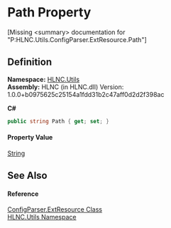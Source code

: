 # Path Property


\[Missing &lt;summary&gt; documentation for "P:HLNC.Utils.ConfigParser.ExtResource.Path"\]



## Definition
**Namespace:** <a href="N_HLNC_Utils">HLNC.Utils</a>  
**Assembly:** HLNC (in HLNC.dll) Version: 1.0.0+b0975625c25154a1fdd31b2c47aff0d2d2f398ac

**C#**
``` C#
public string Path { get; set; }
```



#### Property Value
<a href="https://learn.microsoft.com/dotnet/api/system.string" target="_blank" rel="noopener noreferrer">String</a>

## See Also


#### Reference
<a href="T_HLNC_Utils_ConfigParser_ExtResource">ConfigParser.ExtResource Class</a>  
<a href="N_HLNC_Utils">HLNC.Utils Namespace</a>  
